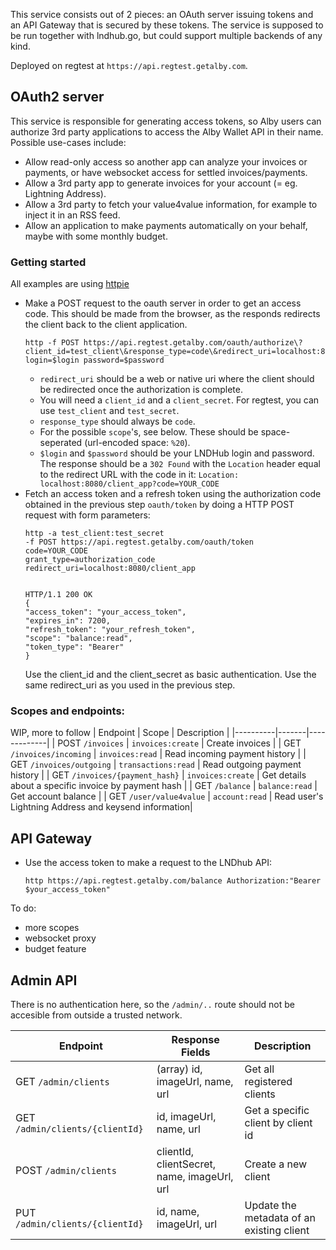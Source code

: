 This service consists out of 2 pieces: an OAuth server issuing tokens and an API Gateway that is secured by these tokens.
The service is supposed to be run together with lndhub.go, but could support multiple backends of any kind.

Deployed on regtest at `https://api.regtest.getalby.com`.
## OAuth2 server
This service is responsible for generating access tokens, so Alby users can authorize 3rd party applications
to access the Alby Wallet API in their name. Possible use-cases include:

- Allow read-only access so another app can analyze your invoices or payments, or have websocket access for settled invoices/payments.
- Allow a 3rd party app to generate invoices for your account (= eg. Lightning Address).
- Allow a 3rd party to fetch your value4value information, for example to inject it in an RSS feed.
- Allow an application to make payments automatically on your behalf, maybe with some monthly budget.

### Getting started
All examples are using [httpie](https://httpie.io)
- Make a POST request to the oauth server in order to get an access code. This should be made from the browser, as the responds redirects the client back to the client application.
	```
	http -f POST https://api.regtest.getalby.com/oauth/authorize\?client_id=test_client\&response_type=code\&redirect_uri=localhost:8080/client_app\&scope\=balance:read login=$login password=$password
	```
	- `redirect_uri` should be a web or native uri where the client should be redirected once the authorization is complete.
	- You will need a `client_id` and a `client_secret`. For regtest, you can use `test_client` and `test_secret`.
	- `response_type` should always be `code`.
	- For the possible `scope`'s, see below. These should be space-seperated (url-encoded space: `%20`).
	- `$login` and `$password` should be your LNDHub login and password.
  The response should be a `302 Found` with the `Location` header equal to the redirect URL with the code in it:
	`Location: localhost:8080/client_app?code=YOUR_CODE`
- Fetch an access token and a refresh token using the authorization code obtained in the previous step `oauth/token` by doing a HTTP POST request with form parameters:
	```
	http -a test_client:test_secret 
	-f POST https://api.regtest.getalby.com/oauth/token
	code=YOUR_CODE
	grant_type=authorization_code
	redirect_uri=localhost:8080/client_app


	HTTP/1.1 200 OK
	{
    "access_token": "your_access_token",
    "expires_in": 7200,
    "refresh_token": "your_refresh_token",
    "scope": "balance:read",
    "token_type": "Bearer"
	}
	```
	Use the client_id and the client_secret as basic authentication. Use the same redirect_uri as you used in the previous step.
### Scopes and endpoints:
WIP, more to follow
| Endpoint | Scope | Description |
|----------|-------|-------------|
| POST `/invoices`  | `invoices:create`  | Create invoices |
| GET `/invoices/incoming`  | `invoices:read`  | Read incoming payment history |
| GET `/invoices/outgoing`  | `transactions:read`  | Read outgoing payment history |
| GET `/invoices/{payment_hash}`  | `invoices:create`  | Get details about a specific invoice by payment hash |
| GET `/balance`  | `balance:read`  | Get account balance |
| GET `/user/value4value`  | `account:read`  | Read user's Lightning Address and keysend information|

## API Gateway
- Use the access token to make a request to the LNDhub API:
	```
	http https://api.regtest.getalby.com/balance Authorization:"Bearer $your_access_token"
	```

To do:
- more scopes
- websocket proxy
- budget feature

## Admin API

There is no authentication here, so the `/admin/..` route should not be accesible from outside a trusted network.

| Endpoint | Response Fields | Description |
|----------|-------|-------------|
| GET `/admin/clients`  | (array) id, imageUrl, name, url  | Get all registered clients |
| GET `/admin/clients/{clientId}`  | id, imageUrl, name, url | Get a specific client by client id|
| POST `/admin/clients`  | clientId, clientSecret, name, imageUrl, url | Create a new client|
| PUT `/admin/clients/{clientId}`  | id, name, imageUrl, url  | Update the metadata of an existing client|